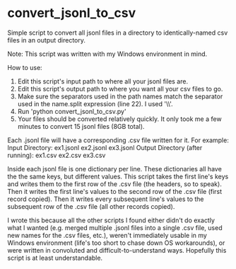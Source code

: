 # convert_jsonl_to_csv
Simple script to convert all jsonl files in a directory to identically-named csv files in an output directory.

Note: This script was written with my Windows environment in mind.

How to use:
1) Edit this script's input path to where all your jsonl files are.
2) Edit this script's output path to where you want all your csv files to go.
3) Make sure the separators used in the path names match the separator used in the name.split expression (line 22). I used '\\\\'.
4) Run 'python convert_jsonl_to_csv.py'
5) Your files should be converted relatively quickly. It only took me a few minutes to convert 15 jsonl files (8GB total).

Each .jsonl file will have a corresponding .csv file written for it. For example:
  Input Directory:
    ex1.jsonl
    ex2.jsonl
    ex3.jsonl
  Output Directory (after running):
    ex1.csv
    ex2.csv
    ex3.csv
    
 Inside each jsonl file is one dictionary per line. These dictionaries all have the the same keys, but different values.
 This script takes the first line's keys and writes them to the first row of the .csv file (the headers, so to speak).
 Then it writes the first line's values to the second row of the .csv file (first record copied).
 Then it writes every subsequent line's values to the subsequent row of the .csv file (all other records copied).
 
 
I wrote this because all the other scripts I found either didn't do exactly what I wanted (e.g. merged multiple .jsonl files into a single .csv file, used new names for the .csv files, etc.), weren't immediately usable in my Windows environment (life's too short to chase down OS workarounds), or were written in convoluted and difficult-to-understand ways. Hopefully this script is at least understandable.
